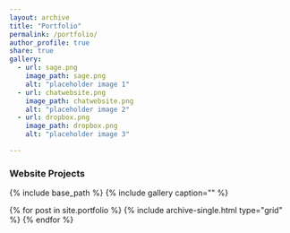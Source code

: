 ```yaml
---
layout: archive
title: "Portfolio"
permalink: /portfolio/
author_profile: true
share: true
gallery:
  - url: sage.png
    image_path: sage.png
    alt: "placeholder image 1"
  - url: chatwebsite.png
    image_path: chatwebsite.png
    alt: "placeholder image 2"
  - url: dropbox.png
    image_path: dropbox.png
    alt: "placeholder image 3"

---
```


### Website Projects


{% include base_path %}
{% include gallery caption="" %}
<div class="grid__wrapper">
  {% for post in site.portfolio %}
    {% include archive-single.html type="grid" %}
  {% endfor %}
</div>
